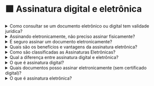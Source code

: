 # 🟪 Assinatura digital e eletrônica



<details>

<summary>Como consultar se um documento eletrônico ou digital tem validade jurídica?</summary>

Para verificar se um documento eletrônico ou digital tem validade jurídica conforme os requisitos do ITI, basta seguir os passos abaixo: &#x20;

1. Acesse o endereço: [https://validar.iti.gov.br/](https://validar.iti.gov.br/); &#x20;
2. Clique em “Escolher Arquivo” e faça o upload do arquivo que você quer validar;&#x20;
3. Concorde com os termos de uso e política de privacidade do Portal Validar ITI;
4. Clique em Validar.

Caso o arquivo não contenha nenhuma assinatura aplicada ou contenha assinatura não reconhecida ou corrompida a seguinte mensagem é apresentada: “Aviso - Você submeteu um documento sem assinatura reconhecível ou com assinatura corrompida.” &#x20;

Caso o arquivo contenha assinatura válida a seguinte mensagem é apresentada: “Documento com assinaturas válidas”. Um relatório será apresentado com o detalhamento de cada assinatura e sua validade.&#x20;

</details>

<details>

<summary>Assinando eletronicamente, não preciso assinar fisicamente?</summary>

Um documento digital assinado pela ArqSign adquire validade jurídica, não sendo necessário gerar cópia física para inserir assinaturas.

</details>

<details>

<summary>É seguro assinar um documento eletronicamente?</summary>

Tudo dependerá da plataforma escolhida para a realização da assinatura. Com a ArqSign, ferramenta de assinatura eletrônica desenvolvida pela Arquivar, a conformidade com a legislação está garantida através da segurança nos processos, tecnologia empregada e as melhores práticas de segurança presentes no mercado nacional e internacional.

</details>

<details>

<summary>Quais são os benefícios e vantagens da assinatura eletrônica?</summary>

Os benefícios são diversos, desde assinar um documento em minutos, menor custo com impressões, motoboys, correios, armazenagem até menos risco jurídico, pois evita a falsificação e adulteração. Há também o ganho de produtividade, pois diminui a burocracia e economiza tempo dos signatários. Sem falar da inovação e sustentabilidade.

</details>

<details>

<summary>Como são classificadas as Assinaturas Eletrônicas?</summary>

De acordo com a lei nº 14.063, de 23 de setembro de 2020 art. 4º, as assinaturas eletrônicas são classificadas em:&#x20;

I – Assinatura eletrônica simples:&#x20;

a) a que permite identificar o seu signatário;

b) a que anexa ou associa dados a outros dados em formato eletrônico do signatário;

**II –** Assinatura eletrônica avançada: a que utiliza certificados não emitidos pela ICP-Brasil ou outro meio de comprovação da autoria, integridade de documentos e aceite entre as partes.&#x20;

**III –** Assinatura eletrônica qualificada: a que utiliza certificado digital ICP-Brasil.&#x20;

Os 3 (três) tipos de assinatura referidos na legislação caracterizam o nível de confiança da assinatura sendo que a assinatura eletrônica qualificada é a que possui nível mais elevado.&#x20;

A Plataforma ArqSign está apta a gerar Assinaturas Avançadas e Qualificadas, cumprindo rigorosamente todos os requisitos legais.&#x20;

</details>

<details>

<summary>Qual a diferença entre assinatura digital e eletrônica?</summary>

De forma simples, toda assinatura executada através de um mecanismo eletrônico e que identifica quem a executou é uma assinatura eletrônica.&#x20;

No Brasil culturalmente definimos que uma assinatura executada de forma eletrônica com certificado digital é chamada de assinatura digital e quando executada de forma eletrônica sem certificado digital é chamada de assinatura eletrônica.&#x20;

A assinatura eletrônica é mais utilizada para assinatura entre empresas, empresas e clientes, profissionais e pacientes etc.&#x20;

A assinatura digital é mais utilizada para assinatura e transações que envolvem órgãos governamentais.&#x20;

</details>

<details>

<summary>O que é assinatura digital?</summary>

No Brasil, dizemos que a Assinatura Digital é um tipo de assinatura eletrônica feita utilizando-se um certificado digital ICP-Brasil que é como se fosse uma identidade do mundo virtual.&#x20;

Se diferencia das demais assinaturas eletrônicas por usar criptografia e vincular o certificado digital ao documento eletrônico que está sendo assinado.&#x20;

A tecnologia do Certificado digital dá garantias de integridade do documento e autoria incontestável do signatário sendo a forma de assinatura eletrônica mais confiável.&#x20;

Para fazer uma assinatura digital, você precisa adquirir um Certificado Digital ICP-Brasil e uma plataforma de assinatura eletrônica de confiança.&#x20;

</details>

<details>

<summary>Quais documentos posso assinar eletronicamente (sem certificado digital)?</summary>

Juridicamente, entre entes privados, qualquer documento pode ser assinado eletronicamente desde que as partes concordem. Abaixo listamos alguns exemplos de documentos:&#x20;

* Propostas,&#x20;
* Orçamentos,
* Contratos,
* Aditivos,
* Distratos,
* Laudos,&#x20;
* Transações imobiliárias,&#x20;
* Acordos de serviços,&#x20;
* Atas,&#x20;
* Termos de adesão,&#x20;
* Projetos,&#x20;
* Petições,&#x20;
* E vários outros.&#x20;

</details>

<details>

<summary>O que é assinatura eletrônica?</summary>

Pode-se definir a assinatura eletrônica como um mecanismo eletrônico, que identifica o signatário (pessoa que está assinando) de um documento, seja ele pessoa física ou jurídica.&#x20;

No Brasil, a assinatura eletrônica está respaldada pela Medida Provisória 2.200-2 de 2001, no Código Civil Brasileiro e nas Instruções Normativas do ITI – Instituto Nacional de Tecnologia da Informação.&#x20;

Importante salientar que no Brasil culturalmente definimos que uma assinatura executada de forma eletrônica com certificado digital é chamada de assinatura digital e quando executada de forma eletrônica sem certificado digital é chamada de assinatura eletrônica.

</details>
